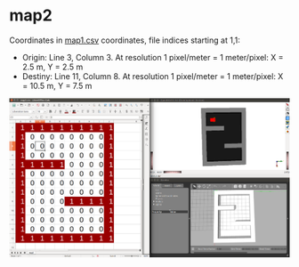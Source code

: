 # map2

Coordinates in [map1.csv](map1.csv) coordinates, file indices starting at 1,1:
- Origin: Line 3, Column 3. At resolution 1 pixel/meter = 1 meter/pixel: X = 2.5 m, Y = 2.5 m
- Destiny: Line 11, Column 8. At resolution 1 pixel/meter = 1 meter/pixel: X = 10.5 m, Y = 7.5 m

![map2.png](map2.png)
